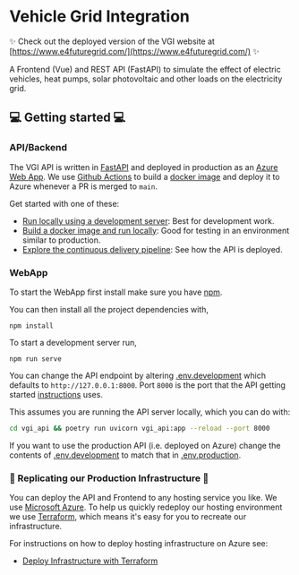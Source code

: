 # Vehicle Grid Integration

✨ Check out the deployed version of the VGI website at [https://www.e4futuregrid.com/](https://www.e4futuregrid.com/) ✨


A Frontend (Vue) and REST API (FastAPI) to simulate the effect of electric vehicles, heat pumps, solar photovoltaic and other loads on the electricity grid.

## 💻 Getting started 💻


### API/Backend

The VGI API is written in [FastAPI](https://fastapi.tiangolo.com/) and deployed in production as an [Azure Web App](https://azure.microsoft.com/en-gb/services/app-service/web/). We use [Github Actions](.github/workflows/deploy_azurewebapp_api.yaml) to build a [docker image](/docker_images) and deploy it to Azure whenever a PR is merged to `main`. 

Get started with one of these:

- [Run locally using a development server](/vgi_api): Best for development work.
- [Build a docker image and run locally](/docker_images): Good for testing in an environment similar to production.
- [Explore the continuous delivery pipeline](.github/workflows/deploy_azurewebapp_api.yaml): See how the API is deployed.

### WebApp

To start the WebApp first install make sure you have [npm](https://docs.npmjs.com/downloading-and-installing-node-js-and-npm).

You can then install all the project dependencies with,
```
npm install
```

To start a development server run,

```
npm run serve
```

You can change the API endpoint by altering [.env.development](.env.development) which defaults to `http://127.0.0.1:8000`. Port `8000` is the port that the API getting started [instructions](vgi_api) uses.

This assumes you are running the API server locally, which you can do with:

```bash
cd vgi_api && poetry run uvicorn vgi_api:app --reload --port 8000
```

If you want to use the production API (i.e. deployed on Azure) change the contents of [.env.development](.env.development) to match that in [.env.production](.env.production).


### 🚧 Replicating our Production Infrastructure 🚧

You can deploy the API and Frontend to any hosting service you like. We use [Microsoft Azure](https://azure.microsoft.com/en-gb/). To help us quickly redeploy our hosting environment we use [Terraform](https://www.terraform.io/), which means it's easy for you to recreate our infrastructure.

For instructions on how to deploy hosting infrastructure on Azure see:

- [Deploy Infrastructure with Terraform](/infrastructure)